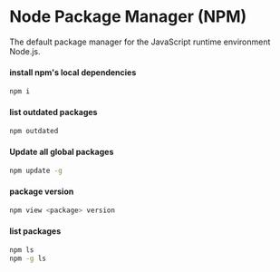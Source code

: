 # Node Package Manager (NPM)

The default package manager for the JavaScript runtime environment Node.js.

#### install npm's local dependencies

```sh
npm i
```

#### list outdated packages

```sh
npm outdated
```

#### Update all global packages

```sh
npm update -g
```

#### package version

```sh
npm view <package> version
```

#### list packages

```sh
npm ls
npm -g ls
```
